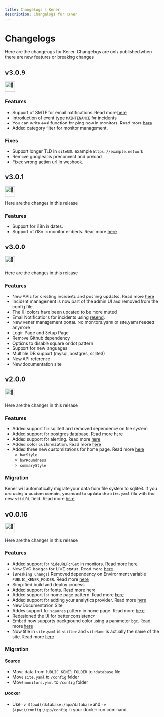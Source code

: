 ```yaml
---
title: Changelogs | Kener
description: Changelogs for Kener
---
```


# Changelogs

Here are the changelogs for Kener. Changelogs are only published when there are new features or breaking changes.

## v3.0.9

<picture>
  <source srcset="https://fonts.gstatic.com/s/e/notoemoji/latest/1f680/512.webp" type="image/webp">
  <img src="https://fonts.gstatic.com/s/e/notoemoji/latest/1f680/512.gif" alt="🚀" width="32" height="32">
</picture>

### Features

-   Support of SMTP for email notifications. Read more [here](/docs/triggers/#email-smtp)
-   Introduction of event type `MAINTENANCE` for incidents.
-   You can write eval function for ping now in monitors. Read more [here](/docs/monitors-ping/#eval)
-   Added category filter for monitor management.

### Fixes

-   Support longer TLD in `siteURL` example `https://example.network`
-   Remove googleapis preconnect and preload
-   Fixed wrong action url in webhook.

## v3.0.1

<picture>
  <source srcset="https://fonts.gstatic.com/s/e/notoemoji/latest/1f680/512.webp" type="image/webp">
  <img src="https://fonts.gstatic.com/s/e/notoemoji/latest/1f680/512.gif" alt="🚀" width="32" height="32">
</picture>

Here are the changes in this release

### Features

-   Support for i18n in dates.
-   Support of i18n in monitor embeds. Read more [here](/docs/embed#javascript-parameters)

## v3.0.0

<picture>
  <source srcset="https://fonts.gstatic.com/s/e/notoemoji/latest/1f680/512.webp" type="image/webp">
  <img src="https://fonts.gstatic.com/s/e/notoemoji/latest/1f680/512.gif" alt="🚀" width="32" height="32">
</picture>

Here are the changes in this release

### Features

-   New APIs for creating incidents and pushing updates. Read more [here](/docs/kener-apis)
-   Incident management is now part of the admin UI and removed from the config file.
-   The UI colors have been updated to be more muted.
-   Email Notifications for incidents using [resend](https://resend.com).
-   New Kener management portal. No monitors.yaml or site.yaml needed anymore
-   Login Page and Setup Page
-   Remove Github dependency
-   Options to disable square or dot pattern
-   Support for new languages
-   Multiple DB support (mysql, postgres, sqlite3)
-   New API reference
-   New documentation site

## v2.0.0

<picture>
  <source srcset="https://fonts.gstatic.com/s/e/notoemoji/latest/1f680/512.webp" type="image/webp">
  <img src="https://fonts.gstatic.com/s/e/notoemoji/latest/1f680/512.gif" alt="🚀" width="32" height="32">
</picture>

Here are the changes in this release

### Features

-   Added support for sqlite3 and removed dependency on file system
-   Added support for postgres database. Read more [here](/docs/database)
-   Added support for alerting. Read more [here](/docs/alerting)
-   Added color customization. Read more [here](/docs/customize-site#color)
-   Added three new customizations for home page. Read more [here](/docs/customize-site#barstyle)
    -   `barStyle`
    -   `barRoundness`
    -   `summaryStyle`

### Migration

Kener will automatically migrate your data from file system to sqlite3. If you are using a custom domain, you need to update the `site.yaml` file with the new `siteURL` field. Read more [here](/docs/customize-site#siteURL)

## v0.0.16

<picture>
  <source srcset="https://fonts.gstatic.com/s/e/notoemoji/latest/1f680/512.webp" type="image/webp">
  <img src="https://fonts.gstatic.com/s/e/notoemoji/latest/1f680/512.gif" alt="🚀" width="32" height="32">
</picture>

Here are the changes in this release

### Features

-   Added support for `hideURLForGet` in monitors. Read more [here](/docs/monitors)
-   New SVG badges for LIVE status. Read more [here](/docs/status-badges#live)
-   `[Breaking Change]` Removed dependency on Environment variable `PUBLIC_KENER_FOLDER`. Read more [here](#v0-0-16-migration)
-   Simplified build and deploy process
-   Added support for fonts. Read more [here](/docs/customize-site#font)
-   Added support for home page pattern. Read more [here](/docs/customize-site#pattern)
-   Added support for adding your analytics provider. Read more [here](/docs/site-analytics)
-   New Documentation Site
-   Addes support for `sqaures` pattern in home page. Read more [here](/docs/customize-site#pattern)
-   Redesigned the UI for better consistency
-   Embed now supports background color using a parameter `bgc`. Read more [here](/docs/embed#javascript-parameters)
-   Now title in `site.yaml` is `<title>` and `siteName` is actually the name of the site. Read more [here](/docs/customize-site#siteName)

### Migration

#### Source

-   Move data from `PUBLIC_KENER_FOLDER` to `/database` file.
-   Move `site.yaml` to `/config` folder
-   Move `monitors.yaml` to `/config` folder

#### Docker

-   Use `-v $(pwd)/database:/app/database` and `-v $(pwd)/config:/app/config` in your docker run command
